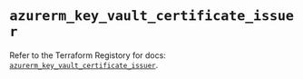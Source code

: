 # `azurerm_key_vault_certificate_issuer`

Refer to the Terraform Registory for docs: [`azurerm_key_vault_certificate_issuer`](https://registry.terraform.io/providers/hashicorp/azurerm/3.77.0/docs/resources/key_vault_certificate_issuer).
